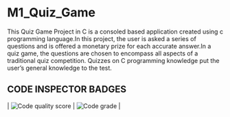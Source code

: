# M1_Quiz_Game

   This Quiz Game Project in C is a consoled based application created using c programming language.In this project, the user is asked a series of questions and is offered a monetary prize for each accurate answer.In a quiz game, the questions are chosen to encompass all aspects of a traditional quiz competition. Quizzes on C programming knowledge put the user’s general knowledge to the test.
   
## CODE INSPECTOR BADGES

| ![Code quality score](https://api.codiga.io/project/29971/score/svg ) | ![Code grade](https://api.codiga.io/project/29971/score/svg) |
